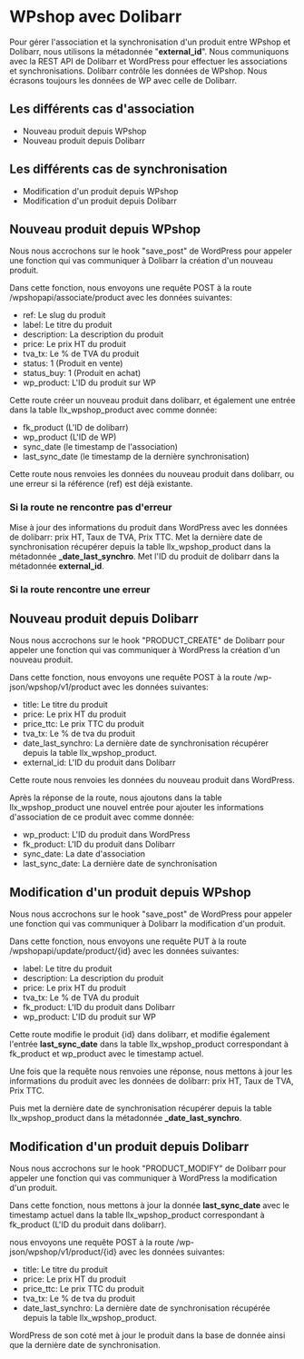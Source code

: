 # WPshop avec Dolibarr

Pour gérer l'association et la synchronisation d'un produit entre WPshop et Dolibarr, nous utilisons la métadonnée "**external_id**".
Nous communiquons avec la REST API de Dolibarr et WordPress pour effectuer les associations et synchronisations.
Dolibarr contrôle les données de WPshop. Nous écrasons toujours les données de WP avec celle de Dolibarr.

## Les différents cas d'association

* Nouveau produit depuis WPshop
* Nouveau produit depuis Dolibarr

## Les différents cas de synchronisation

* Modification d'un produit depuis WPshop
* Modification d'un produit depuis Dolibarr

## Nouveau produit depuis WPshop

Nous nous accrochons sur le hook "save_post" de WordPress pour appeler une fonction qui vas communiquer à Dolibarr la création d'un nouveau produit.

Dans cette fonction, nous envoyons une requête POST à la route /wpshopapi/associate/product avec les données suivantes:

* ref: Le slug du produit
* label: Le titre du produit
* description: La description du produit
* price: Le prix HT du produit
* tva_tx: Le % de TVA du produit
* status: 1 (Produit en vente)
* status_buy: 1 (Produit en achat)
* wp_product: L'ID du produit sur WP

Cette route créer un nouveau produit dans dolibarr, et également une entrée dans la table llx_wpshop_product avec comme donnée:
* fk_product (L'ID de dolibarr)
* wp_product (L'ID de WP)
* sync_date (le timestamp de l'association)
* last_sync_date (le timestamp de la dernière synchronisation)

Cette route nous renvoies les données du nouveau produit dans dolibarr, ou une erreur si la référence (ref) est déjà existante.

### Si la route ne rencontre pas d'erreur

Mise à jour des informations du produit dans WordPress avec les données de dolibarr: prix HT, Taux de TVA, Prix TTC.
Met la dernière date de synchronisation récupérer depuis la table llx_wpshop_product dans la métadonnée **_date_last_synchro**.
Met l'ID du produit de dolibarr dans la métadonnée **external_id**.

### Si la route rencontre une erreur

## Nouveau produit depuis Dolibarr

Nous nous accrochons sur le hook "PRODUCT_CREATE" de Dolibarr pour appeler une fonction qui vas communiquer à WordPress la création d'un nouveau produit.

Dans cette fonction, nous envoyons une requête POST à la route /wp-json/wpshop/v1/product avec les données suivantes:

* title: Le titre du produit
* price: Le prix HT du produit
* price_ttc: Le prix TTC du produit
* tva_tx: Le % de tva du produit
* date_last_synchro: La dernière date de synchronisation récupérer depuis la table llx_wpshop_product.
* external_id: L'ID du produit dans Dolibarr

Cette route nous renvoies les données du nouveau produit dans WordPress.

Après la réponse de la route, nous ajoutons dans la table llx_wpshop_product une nouvel entrée pour ajouter les informations d'association de ce produit avec comme donnée:

* wp_product: L'ID du produit dans WordPress
* fk_product: L'ID du produit dans Dolibarr
* sync_date: La date d'association
* last_sync_date: La dernière date de synchronisation

## Modification d'un produit depuis WPshop

Nous nous accrochons sur le hook "save_post" de WordPress pour appeler une fonction qui vas communiquer à Dolibarr la modification d'un produit.

Dans cette fonction, nous envoyons une requête PUT à la route /wpshopapi/update/product/{id} avec les données suivantes:

* label: Le titre du produit
* description: La description du produit
* price: Le prix HT du produit
* tva_tx: Le % de TVA du produit
* fk_product: L'ID du produit dans Dolibarr
* wp_product: L'ID du produit sur WP

Cette route modifie le produit {id} dans dolibarr, et modifie également l'entrée **last_sync_date** dans la table llx_wpshop_product correspondant à fk_product et wp_product avec le timestamp actuel.

Une fois que la requête nous renvoies une réponse, nous mettons à jour les informations du produit avec les données de dolibarr: prix HT, Taux de TVA, Prix TTC.

Puis met la dernière date de synchronisation récupérer depuis la table llx_wpshop_product dans la métadonnée **_date_last_synchro**.

## Modification d'un produit depuis Dolibarr

Nous nous accrochons sur le hook "PRODUCT_MODIFY" de Dolibarr pour appeler une fonction qui vas communiquer à WordPress la modification d'un produit.

Dans cette fonction, nous mettons à jour la donnée **last_sync_date** avec le timestamp actuel dans la table llx_wpshop_product correspondant à fk_product (L'ID du produit dans dolibarr).

nous envoyons une requête POST à la route /wp-json/wpshop/v1/product/{id} avec les données suivantes:

* title: Le titre du produit
* price: Le prix HT du produit
* price_ttc: Le prix TTC du produit
* tva_tx: Le % de tva du produit
* date_last_synchro: La dernière date de synchronisation récupérée depuis la table llx_wpshop_product.

WordPress de son coté met à jour le produit dans la base de donnée ainsi que la dernière date de synchronisation.
